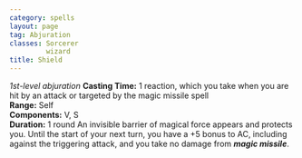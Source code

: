 ```yaml
---
category: spells
layout: page
tag: Abjuration
classes: Sorcerer
         wizard
title: Shield 
---
```

_1st-level abjuration_ 
**Casting Time:** 1 reaction, which you take when you are hit by an attack or targeted by the magic missile spell    
**Range:** Self    
**Components:** V, S    
**Duration:** 1 round 
An invisible barrier of magical force appears and protects you. Until the start of your next turn, you have a +5 bonus to AC, including against the triggering attack, and you take no damage from **_magic missile_**. 
